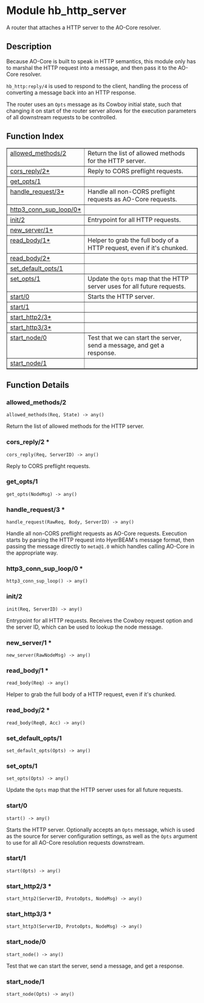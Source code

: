 

# Module hb_http_server #

A router that attaches a HTTP server to the AO-Core resolver.

<a name="description"></a>

## Description ##

Because AO-Core is built to speak in HTTP semantics, this module
only has to marshal the HTTP request into a message, and then
pass it to the AO-Core resolver.

`hb_http:reply/4` is used to respond to the client, handling the
process of converting a message back into an HTTP response.

The router uses an `Opts` message as its Cowboy initial state,
such that changing it on start of the router server allows for
the execution parameters of all downstream requests to be controlled.<a name="index"></a>

## Function Index ##


<table width="100%" border="1" cellspacing="0" cellpadding="2" summary="function index"><tr><td valign="top"><a href="#allowed_methods-2">allowed_methods/2</a></td><td>Return the list of allowed methods for the HTTP server.</td></tr><tr><td valign="top"><a href="#cors_reply-2">cors_reply/2*</a></td><td>Reply to CORS preflight requests.</td></tr><tr><td valign="top"><a href="#get_opts-1">get_opts/1</a></td><td></td></tr><tr><td valign="top"><a href="#handle_request-3">handle_request/3*</a></td><td>Handle all non-CORS preflight requests as AO-Core requests.</td></tr><tr><td valign="top"><a href="#http3_conn_sup_loop-0">http3_conn_sup_loop/0*</a></td><td></td></tr><tr><td valign="top"><a href="#init-2">init/2</a></td><td>Entrypoint for all HTTP requests.</td></tr><tr><td valign="top"><a href="#new_server-1">new_server/1*</a></td><td></td></tr><tr><td valign="top"><a href="#read_body-1">read_body/1*</a></td><td>Helper to grab the full body of a HTTP request, even if it's chunked.</td></tr><tr><td valign="top"><a href="#read_body-2">read_body/2*</a></td><td></td></tr><tr><td valign="top"><a href="#set_default_opts-1">set_default_opts/1</a></td><td></td></tr><tr><td valign="top"><a href="#set_opts-1">set_opts/1</a></td><td>Update the <code>Opts</code> map that the HTTP server uses for all future
requests.</td></tr><tr><td valign="top"><a href="#start-0">start/0</a></td><td>Starts the HTTP server.</td></tr><tr><td valign="top"><a href="#start-1">start/1</a></td><td></td></tr><tr><td valign="top"><a href="#start_http2-3">start_http2/3*</a></td><td></td></tr><tr><td valign="top"><a href="#start_http3-3">start_http3/3*</a></td><td></td></tr><tr><td valign="top"><a href="#start_node-0">start_node/0</a></td><td>Test that we can start the server, send a message, and get a response.</td></tr><tr><td valign="top"><a href="#start_node-1">start_node/1</a></td><td></td></tr></table>


<a name="functions"></a>

## Function Details ##

<a name="allowed_methods-2"></a>

### allowed_methods/2 ###

`allowed_methods(Req, State) -> any()`

Return the list of allowed methods for the HTTP server.

<a name="cors_reply-2"></a>

### cors_reply/2 * ###

`cors_reply(Req, ServerID) -> any()`

Reply to CORS preflight requests.

<a name="get_opts-1"></a>

### get_opts/1 ###

`get_opts(NodeMsg) -> any()`

<a name="handle_request-3"></a>

### handle_request/3 * ###

`handle_request(RawReq, Body, ServerID) -> any()`

Handle all non-CORS preflight requests as AO-Core requests. Execution
starts by parsing the HTTP request into HyerBEAM's message format, then
passing the message directly to `meta@1.0` which handles calling AO-Core in
the appropriate way.

<a name="http3_conn_sup_loop-0"></a>

### http3_conn_sup_loop/0 * ###

`http3_conn_sup_loop() -> any()`

<a name="init-2"></a>

### init/2 ###

`init(Req, ServerID) -> any()`

Entrypoint for all HTTP requests. Receives the Cowboy request option and
the server ID, which can be used to lookup the node message.

<a name="new_server-1"></a>

### new_server/1 * ###

`new_server(RawNodeMsg) -> any()`

<a name="read_body-1"></a>

### read_body/1 * ###

`read_body(Req) -> any()`

Helper to grab the full body of a HTTP request, even if it's chunked.

<a name="read_body-2"></a>

### read_body/2 * ###

`read_body(Req0, Acc) -> any()`

<a name="set_default_opts-1"></a>

### set_default_opts/1 ###

`set_default_opts(Opts) -> any()`

<a name="set_opts-1"></a>

### set_opts/1 ###

`set_opts(Opts) -> any()`

Update the `Opts` map that the HTTP server uses for all future
requests.

<a name="start-0"></a>

### start/0 ###

`start() -> any()`

Starts the HTTP server. Optionally accepts an `Opts` message, which
is used as the source for server configuration settings, as well as the
`Opts` argument to use for all AO-Core resolution requests downstream.

<a name="start-1"></a>

### start/1 ###

`start(Opts) -> any()`

<a name="start_http2-3"></a>

### start_http2/3 * ###

`start_http2(ServerID, ProtoOpts, NodeMsg) -> any()`

<a name="start_http3-3"></a>

### start_http3/3 * ###

`start_http3(ServerID, ProtoOpts, NodeMsg) -> any()`

<a name="start_node-0"></a>

### start_node/0 ###

`start_node() -> any()`

Test that we can start the server, send a message, and get a response.

<a name="start_node-1"></a>

### start_node/1 ###

`start_node(Opts) -> any()`

